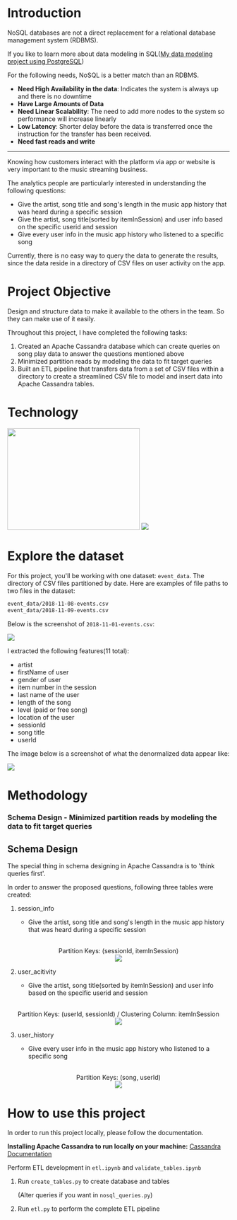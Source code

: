 # Introduction

NoSQL databases are not a direct replacement for a relational database management system (RDBMS).  

If you like to learn more about data modeling in SQL([My data modeling project using PostgreSQL](https://github.com/dar1enyang/Data-Modeling-PostgreSQL))

For the following needs, NoSQL is a better match than an RDBMS.

+ **Need High Availability in the data**: Indicates the system is always up and there is no downtime
+ **Have Large Amounts of Data**
+ **Need Linear Scalability**: The need to add more nodes to the system so performance will increase linearly
+ **Low Latency**: Shorter delay before the data is transferred once the instruction for the transfer has been received.
+ **Need fast reads and write**

---

Knowing how customers interact with the platform via app or website is very important to the music streaming business. 

The analytics people are particularly interested in understanding the following questions:

+ Give the artist, song title and song's length in the music app history that was heard during  a specific session
+ Give the artist, song title(sorted by itemInSession) and user info based on the specific userid and session
+ Give every user info in the music app history who listened to a specific song

Currently, there is no easy way to query the data to generate the results, since the data reside in a directory of CSV files on user activity on the app.



# Project Objective

Design and structure data to make it available to the others in the team. So they can make use of it easily.

Throughout this project, I have completed the following tasks:

1. Created an Apache Cassandra database which can create queries on song play data to answer the questions mentioned above
2. Minimized partition reads by modeling the data to fit target queries
3. Built an ETL pipeline that transfers data from a set of CSV files within a directory to create a streamlined CSV file to model and insert data into Apache Cassandra tables.



# Technology 


<img height="230" width="300" src="https://ws3.sinaimg.cn/large/006tNc79ly1g2btcxl58xj318r0u0tgv.jpg" />
<img   src="https://ws2.sinaimg.cn/large/006tNc79ly1g2bsv06jf3j30gp05njtd.jpg" />


# Explore the dataset

For this project, you'll be working with one dataset: `event_data`. The directory of CSV files partitioned by date. Here are examples of file paths to two files in the dataset:

```txt
event_data/2018-11-08-events.csv
event_data/2018-11-09-events.csv
```

Below is the screenshot of `2018-11-01-events.csv`:

![](https://ws3.sinaimg.cn/large/006tNc79ly1g2bv8lpy9dj32260iehas.jpg)

I extracted the following features(11 total): 

- artist 
- firstName of user
- gender of user
- item number in the session
- last name of the user
- length of the song
- level (paid or free song)
- location of the user
- sessionId
- song title
- userId

The image below is a screenshot of what the denormalized data  appear like: 

![](https://ws3.sinaimg.cn/large/006tNc79ly1g2bv4vvcl7j319i0enajs.jpg)



# Methodology 

### Schema Design - Minimized partition reads by modeling the data to fit target queries

## Schema Design
The special thing in schema designing in Apache Cassandra is to 'think queries first'.

In order to answer the proposed questions, following three tables were created: 

1. session_info

   + Give the artist, song title and song's length in the music app history that was heard during  a specific session

<p align="center">
  <br>Partition Keys: (sessionId, itemInSession) <br>
    <img src="https://ws2.sinaimg.cn/large/006tNc79ly1g2bvj1de8dj304r03ea9y.jpg" />
</p>   


2. user_acitivity

   + Give the artist, song title(sorted by itemInSession) and user info based on the specific userid and session

<p align="center">
  <br>Partition Keys: (userId, sessionId) / Clustering Column: itemInSession <br>
    <img src="https://ws3.sinaimg.cn/large/006tNc79ly1g2bvjbg53fj304x044aa0.jpg" />
</p>



3. user_history

   + Give every user info in the music app history who listened to a specific song

<p align="center">
  <br>Partition Keys: (song, userId) <br>
    <img src="https://ws4.sinaimg.cn/large/006tNc79ly1g2bvjgmv7sj304p02tjr9.jpg" />
</p>





# How to use this project

In order to run this project locally, please follow the documentation.

**Installing Apache Cassandra to run locally on your machine:**
[Cassandra Documentation](http://cassandra.apache.org/doc/latest/getting_started/installing.html)

Perform ETL development in `etl.ipynb` and `validate_tables.ipynb`

1. Run `create_tables.py` to create database and tables 

   (Alter queries if you want in `nosql_queries.py`)

2. Run `etl.py` to perform the complete ETL pipeline
